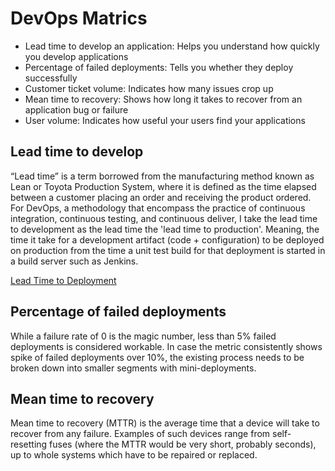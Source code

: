 # DevOps Matrics

* Lead time to develop an application: Helps you understand how quickly you develop applications
* Percentage of failed deployments: Tells you whether they deploy successfully
* Customer ticket volume: Indicates how many issues crop up
* Mean time to recovery: Shows how long it takes to recover from an application bug or failure
* User volume: Indicates how useful your users find your applications

## Lead time to develop
“Lead time” is a term borrowed from the manufacturing method known as Lean or Toyota Production System, where it is 
defined as the time elapsed between a customer placing an order and receiving the product ordered.  For DevOps, a methodology
that encompass the practice of continuous integration, continuous testing, and continuous deliver, I take the lead time
to development as the lead time the 'lead time to production'.  Meaning, the time it take for a development artifact 
(code + configuration) to be deployed on production from the time a unit test build for that deployment is started in 
a build server such as Jenkins.

[Lead Time to Deployment](https://github.com/kakuffo/Dockerfiles/blob/master/vid/lead-time-diagram.jpg)

## Percentage of failed deployments

While a failure rate of 0 is the magic number, less than 5% failed deployments is considered workable. In case the 
metric consistently shows spike of failed deployments over 10%, the existing process needs to be broken down into 
smaller segments with mini-deployments.


## Mean time to recovery
Mean time to recovery (MTTR) is the average time that a device will take to recover from any failure. Examples of 
such devices range from self-resetting fuses (where the MTTR would be very short, probably seconds), up to whole 
systems which have to be repaired or replaced.